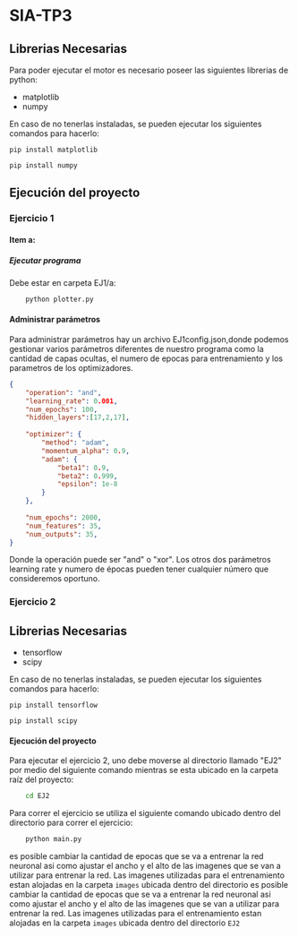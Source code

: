 # SIA-TP3

## Librerias Necesarias

Para poder ejecutar el motor es necesario poseer las siguientes librerias de python:

- matplotlib
- numpy

En caso de no tenerlas instaladas, se pueden ejecutar los siguientes comandos para hacerlo:

`pip install matplotlib`

`pip install numpy`

## Ejecución del proyecto

### Ejercicio 1

#### Item a:

##### Ejecutar programa

Debe estar en carpeta EJ1/a:

```bash
    python plotter.py
```

#### Administrar parámetros

Para administrar parámetros hay un archivo EJ1config.json,donde podemos gestionar varios parámetros diferentes de nuestro programa como la cantidad de capas ocultas, el numero de epocas para entrenamiento y los parametros de los optimizadores.

```json
{
    "operation": "and",
    "learning_rate": 0.001,
    "num_epochs": 100,
    "hidden_layers":[17,2,17],
    
    "optimizer": {
        "method": "adam",
        "momentum_alpha": 0.9,
        "adam": {
            "beta1": 0.9,
            "beta2": 0.999,
            "epsilon": 1e-8
        }
    },
    
    "num_epochs": 2000,
    "num_features": 35,
    "num_outputs": 35,
}
```

Donde la operación puede ser "and" o "xor".
Los otros dos parámetros learning rate y numero de épocas pueden tener cualquier número que consideremos oportuno.

### Ejercicio 2

## Librerias Necesarias

- tensorflow
- scipy

En caso de no tenerlas instaladas, se pueden ejecutar los siguientes comandos para hacerlo:

`pip install tensorflow`

`pip install scipy`

#### Ejecución del proyecto

Para ejecutar el ejercicio 2, uno debe moverse al directorio llamado "EJ2" por medio del siguiente comando mientras se esta ubicado en la carpeta raíz del proyecto:

```bash
    cd EJ2
```

Para correr el ejercicio se utiliza el siguiente comando ubicado dentro del directorio para correr el ejercicio:

```bash
    python main.py
```
es posible cambiar la cantidad de epocas que se va a entrenar la red neuronal asi como ajustar el ancho y el alto de las imagenes que se van a utilizar para entrenar la red. Las imagenes utilizadas para el entrenamiento estan alojadas en la carpeta `images` ubicada dentro del directorio es posible cambiar la cantidad de epocas que se va a entrenar la red neuronal asi como ajustar el ancho y el alto de las imagenes que se van a utilizar para entrenar la red. Las imagenes utilizadas para el entrenamiento estan alojadas en la carpeta `images` ubicada dentro del directorio `EJ2`
